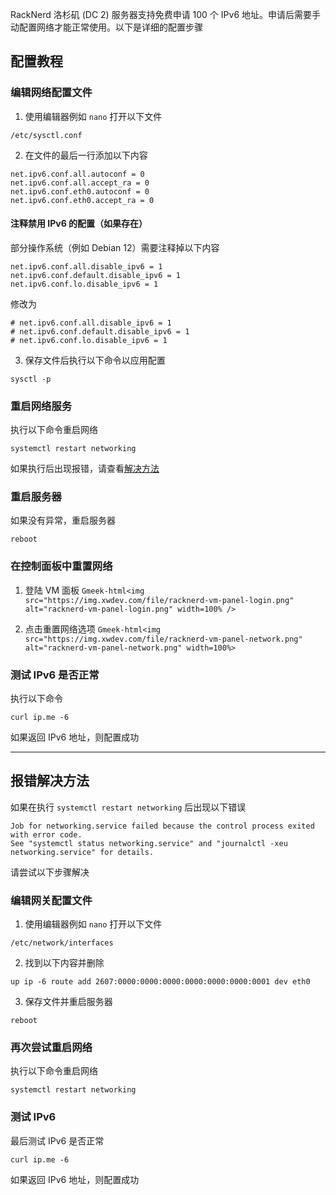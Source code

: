 RackNerd 洛杉矶 (DC 2) 服务器支持免费申请 100 个 IPv6 地址。申请后需要手动配置网络才能正常使用。以下是详细的配置步骤

## 配置教程

### 编辑网络配置文件
1. 使用编辑器例如 `nano` 打开以下文件
```
/etc/sysctl.conf
```

2. 在文件的最后一行添加以下内容
```
net.ipv6.conf.all.autoconf = 0
net.ipv6.conf.all.accept_ra = 0
net.ipv6.conf.eth0.autoconf = 0
net.ipv6.conf.eth0.accept_ra = 0
```

#### 注释禁用 IPv6 的配置（如果存在）
部分操作系统（例如 Debian 12）需要注释掉以下内容
```
net.ipv6.conf.all.disable_ipv6 = 1
net.ipv6.conf.default.disable_ipv6 = 1
net.ipv6.conf.lo.disable_ipv6 = 1
```

修改为
```
# net.ipv6.conf.all.disable_ipv6 = 1
# net.ipv6.conf.default.disable_ipv6 = 1
# net.ipv6.conf.lo.disable_ipv6 = 1
```

3. 保存文件后执行以下命令以应用配置
```
sysctl -p
```

### 重启网络服务
执行以下命令重启网络
```
systemctl restart networking
```
如果执行后出现报错，请查看[解决方法](##报错解决方法)

### 重启服务器
如果没有异常，重启服务器
```
reboot
```

### 在控制面板中重置网络
1. 登陆 VM 面板
`Gmeek-html<img src="https://img.xwdev.com/file/racknerd-vm-panel-login.png" alt="racknerd-vm-panel-login.png" width=100% />`

2. 点击重置网络选项
`Gmeek-html<img src="https://img.xwdev.com/file/racknerd-vm-panel-network.png" alt="racknerd-vm-panel-network.png" width=100%>`

### 测试 IPv6 是否正常
执行以下命令
```
curl ip.me -6
```
如果返回 IPv6 地址，则配置成功

---

## 报错解决方法
如果在执行 `systemctl restart networking` 后出现以下错误
```
Job for networking.service failed because the control process exited with error code.
See "systemctl status networking.service" and "journalctl -xeu networking.service" for details.
```
请尝试以下步骤解决

### 编辑网关配置文件
1. 使用编辑器例如 `nano` 打开以下文件
```
/etc/network/interfaces
```

2. 找到以下内容并删除
```
up ip -6 route add 2607:0000:0000:0000:0000:0000:0000:0001 dev eth0
```

3. 保存文件并重启服务器
```
reboot
```

### 再次尝试重启网络
执行以下命令重启网络
```
systemctl restart networking
```

### 测试 IPv6
最后测试 IPv6 是否正常
```
curl ip.me -6
```
如果返回 IPv6 地址，则配置成功